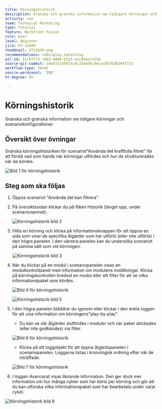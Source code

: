 ```yaml
---
title: Körningshistorik
description: Granska och granska information om tidigare körningar och scenariokonfigurationer.
activity: use
team: Technical Marketing
type: Tutorial
feature: Workfront Fusion
role: User
level: Beginner
jira: KT-11049
thumbnail: KT11049.png
recommendations: noDisplay,noCatalog
exl-id: 5ccbf773-fdb2-4886-b315-e5c9daa72554
source-git-commit: a4e61514567ac8c2b4ad5c9ecacb87bd83947731
workflow-type: tm+mt
source-wordcount: '292'
ht-degree: 0%

---
```


# Körningshistorik

Granska och granska information om tidigare körningar och scenariokonfigurationer.

## Översikt över övningar

Granska körningshistoriken för scenariot&quot;Använda det kraftfulla filtret&quot; för att förstå vad som hände när körningar utfördes och hur de strukturerades när de kördes.

![Bild 1 för körningshistorik](../12-exercises/assets/execution-history-walkthrough-1.png)

## Steg som ska följas

1. Öppna scenariot &quot;Använda det kan filtrera&quot;.
1. På översiktssidan klickar du på fliken Historik (längst upp, under scenarionamnet).

   ![Körningshistorik bild 2](../12-exercises/assets/execution-history-walkthrough-2.png)

1. Hitta en körning och klicka på informationsknappen för att öppna en sida som visar de specifika åtgärder som har utförts (eller inte utförts) i den högra panelen. I den vänstra panelen kan du undersöka scenariot på samma sätt som vid körningen.

   ![Körningshistorik bild 3](../12-exercises/assets/execution-history-walkthrough-3.png)

1. När du klickar på en modul i scenariopanelen visas en modulkontrollpanel med information om modulens inställningar. Klicka på körningskontrollen bredvid en modul eller ett filter för att se vilka informationspaket som kördes.

   ![Bild 4 för körningshistorik](../12-exercises/assets/execution-history-walkthrough-4.png)

   ![Körningshistorik bild 5](../12-exercises/assets/execution-history-walkthrough-5.png)


1. I den högra panelen bläddrar du igenom eller klickar i den enkla loggen för att visa information om körningens&quot;play-by-play&quot;.

   + Du kan se när åtgärder slutfördes i moduler och när paket skickades (eller inte godkändes) via filter.

   ![Bild 6 för körningshistorik](../12-exercises/assets/execution-history-walkthrough-6.png)

   + Klicka på ett loggobjekt för att öppna åtgärdspanelen i scenariopanelen. Loggarna listas i kronologisk ordning efter när de inträffade.


   ![Bild 7 för körningshistorik](../12-exercises/assets/execution-history-walkthrough-7.png)


1. I loggen Avancerat visas liknande information. Den ger dock mer information om hur många cykler som har körts per körning och gör att du kan utforska vilka informationspaket som har bearbetats under varje cykel.

![Körningshistorik bild 8](../12-exercises/assets/execution-history-walkthrough-8.png)
